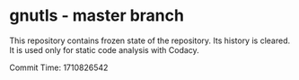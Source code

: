 # gnutls - master branch

This repository contains frozen state of the repository.
Its history is cleared. It is used only for static code
analysis with Codacy.

Commit Time: 1710826542